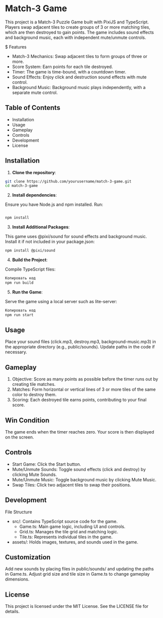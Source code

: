 # Match-3 Game
This project is a Match-3 Puzzle Game built with PixiJS and TypeScript. Players swap adjacent tiles to create groups of 3 or more matching tiles, which are then destroyed to gain points. The game includes sound effects and background music, each with independent mute/unmute controls.

$ Features
- Match-3 Mechanics: Swap adjacent tiles to form groups of three or more.
- Score System: Earn points for each tile destroyed.
- Timer: The game is time-bound, with a countdown timer.
- Sound Effects: Enjoy click and destruction sound effects with mute control.
- Background Music: Background music plays independently, with a separate mute control.

## Table of Contents
- Installation
- Usage
- Gameplay
- Controls
- Development
- License

## Installation
1. **Clone the repository**:

```bash
git clone https://github.com/yourusername/match-3-game.git
cd match-3-game
```

2. **Install dependencies**:

Ensure you have Node.js and npm installed. Run:

```bash

npm install
```
3. **Install Additional Packages**:

This game uses @pixi/sound for sound effects and background music. Install it if not included in your package.json:

```bash
npm install @pixi/sound
```
4. **Build the Project**:

Compile TypeScript files:

```bash
Копировать код
npm run build
```
5. **Run the Game**:

Serve the game using a local server such as lite-server:

```bash
Копировать код
npm run start
```
## Usage
Place your sound files (click.mp3, destroy.mp3, background-music.mp3) in the appropriate directory (e.g., public/sounds). Update paths in the code if necessary.

## Gameplay
1. Objective: Score as many points as possible before the timer runs out by creating tile matches.
2. Matches: Form horizontal or vertical lines of 3 or more tiles of the same color to destroy them.
3. Scoring: Each destroyed tile earns points, contributing to your final score.
   
## Win Condition
The game ends when the timer reaches zero. Your score is then displayed on the screen.

## Controls
- Start Game: Click the Start button.
- Mute/Unmute Sounds: Toggle sound effects (click and destroy) by clicking Mute Sounds.
- Mute/Unmute Music: Toggle background music by clicking Mute Music.
- Swap Tiles: Click two adjacent tiles to swap their positions.
  
## Development
File Structure
- src/: Contains TypeScript source code for the game.
  - Game.ts: Main game logic, including UI and controls.
  - Grid.ts: Manages the tile grid and matching logic.
  - Tile.ts: Represents individual tiles in the game.
- assets/: Holds images, textures, and sounds used in the game.

## Customization
Add new sounds by placing files in public/sounds/ and updating the paths in Game.ts.
Adjust grid size and tile size in Game.ts to change gameplay dimensions.

## License
This project is licensed under the MIT License. See the LICENSE file for details.
